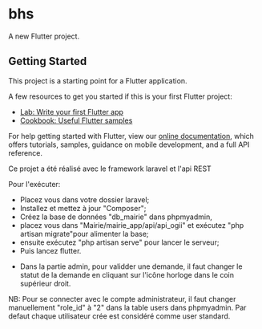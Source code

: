 # bhs

A new Flutter project.

## Getting Started

This project is a starting point for a Flutter application.

A few resources to get you started if this is your first Flutter project:

- [Lab: Write your first Flutter app](https://flutter.dev/docs/get-started/codelab)
- [Cookbook: Useful Flutter samples](https://flutter.dev/docs/cookbook)

For help getting started with Flutter, view our
[online documentation](https://flutter.dev/docs), which offers tutorials,
samples, guidance on mobile development, and a full API reference.


Ce projet a été réalisé avec le framework laravel et l'api REST

Pour l'exécuter:
- Placez vous dans votre dossier laravel;
- Installez et mettez à jour "Composer";
- Créez la base de données "db_mairie" dans phpmyadmin,
- placez vous dans "Mairie/mairie_app/api/api_ogii" et exécutez "php artisan migrate"pour alimenter la base;
- ensuite exécutez "php artisan serve" pour lancer le serveur;
- Puis lancez flutter.

* Dans la partie admin, pour validder une demande, il faut changer le statut de la demande en cliquant sur l'icône horloge dans le coin supérieur droit.


NB: Pour se connecter avec le compte administrateur, il faut changer manuellement "role_id" à "2" dans la table users dans phpmyadmin. Par defaut chaque utilisateur crée est considéré comme user standard.
